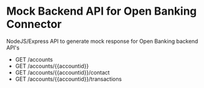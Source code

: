 # Mock Backend API for Open Banking Connector

NodeJS/Express API to generate mock response for Open Banking backend API's

* GET /accounts
* GET /accounts/{{accountid}}
* GET /accounts/{{accountid}}/contact
* GET /accounts/{{accountid}}/transactions